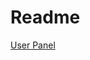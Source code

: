 # Readme

[User Panel](vscode://file/C:\Stuff\Programming\Projects\osuverse\src\components\UserPanel.jsx)
